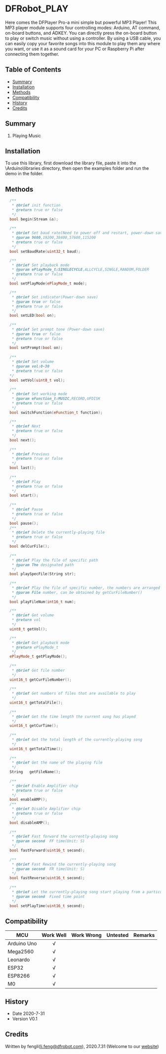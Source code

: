 # DFRobot_PLAY

Here comes the DFPlayer Pro-a mini simple but powerful MP3 Player! This MP3 player module supports four controlling modes: Arduino, AT command, on-board buttons, and ADKEY. You can directly press the on-board button to play or switch music without using a controller. By using a USB cable, you can easily copy your favorite songs into this module to play them any where you want, or use it as a sound card for your PC or Raspberry Pi after connecting them together.

## Table of Contents

* [Summary](#summary)
* [Installation](#installation)
* [Methods](#methods)
* [Compatibility](#compatibility)
* [History](#history)
* [Credits](#credits)

## Summary
1. Playing Music



## Installation

To use this library, first download the library file, paste it into the \Arduino\libraries directory, then open the examples folder and run the demo in the folder.

## Methods
```C++
  /**
   * @brief init function
   * @return true or false
   */
  bool begin(Stream &s);
  
  /**
   * @brief Set baud rate(Need to power off and restart, power-down save) 
   * @param 9600,19200,38400,57600,115200
   * @return true or false
   */
  bool setBaudRate(uint32_t baud);

  /**
   * @brief Set playback mode 
   * @param ePlayMode_t:SINGLECYCLE,ALLCYCLE,SINGLE,RANDOM,FOLDER
   * @return true or false
   */
  bool setPlayMode(ePlayMode_t mode);

  /**
   * @brief Set indicator(Power-down save) 
   * @param true or false
   * @return true or false
   */
  bool setLED(bool on);
  
  /**
   * @brief Set prompt tone (Power-down save) 
   * @param true or false
   * @return true or false
   */
  bool setPrompt(bool on);
  
  /**
   * @brief Set volume 
   * @param vol:0-30
   * @return true or false
  */
  bool setVol(uint8_t vol);
  
  /**
   * @brief Set working mode 
   * @param eFunction_t:MUSIC,RECORD,UFDISK
   * @return true or false
   */
  bool switchFunction(eFunction_t function);
  
  /**
   * @brief Next 
   * @return true or false
   */
  bool next();
  
  /**
   * @brief Previous 
   * @return true or false
   */
  bool last();
  
  /**
   * @brief Play
   * @return true or false
   */
  bool start();
  
  /**
   * @brief Pause
   * @return true or false
   */
  bool pause();
  /**
   * @brief Delete the currently-playing file 
   * @return true or false
   */
  bool delCurFile();
  
  /**
   * @brief Play the file of specific path 
   * @param The designated path 
   */
  bool playSpecFile(String str);
  
  /**
   * @brief Play the file of specific number, the numbers are arranged according to the sequence of the files copied into the U-disk 
   * @param File number, can be obtained by getCurFileNumber()
   */
  bool playFileNum(int16_t num);

  /**
   * @brief Get volume 
   * @return vol
   */
  uint8_t getVol();

  /**
   * @brief Get playback mode 
   * @return ePlayMode_t
   */
  ePlayMode_t getPlayMode();
  
  /**
   * @brief Get file number 
   */
  uint16_t getCurFileNumber();
  
  /**
   * @brief Get numbers of files that are available to play
   */
  uint16_t getTotalFile();
  
  /**
   * @brief Get the time length the current song has played 
   */
  uint16_t getCurTime();
  
  /**
   * @brief Get the total length of the currently-playing song 
   */
  uint16_t getTotalTime();
  
  /**
   * @brief Get the name of the playing file 
   */
  String   getFileName();
  
  /**
   * @brief Enable Amplifier chip 
   * @return true or false
   */
  bool enableAMP();
  /**
   * @brief Disable Amplifier chip 
   * @return true or false
   */
  bool disableAMP();
  
  /**
   * @brief Fast forward the currently-playing song 
   * @param second  FF time(Unit: S)
   */
  bool fastForward(uint16_t second);
  
  /**
   * @brief Fast Rewind the currently-playing song 
   * @param second  FR time(Unit: S) 
   */
  bool fastReverse(uint16_t second);
  
  /**
   * @brief Let the currently-playing song start playing from a particular time point 
   * @param second  Fixed time point 
   */
  bool setPlayTime(uint16_t second);
```

## Compatibility

MCU                | Work Well    | Work Wrong   | Untested    | Remarks
------------------ | :----------: | :----------: | :---------: | -----
Arduino Uno        |      √       |              |             | 
Mega2560        |      √       |              |             | 
Leonardo        |      √       |              |             | 
ESP32        |      √       |              |             | 
ESP8266        |      √       |              |             | 
M0        |      √       |              |             | 


## History

- Date 2020-7-31
- Version V0.1


## Credits

Written by fengli(li.feng@dfrobot.com), 2020.7.31 (Welcome to our [website](https://www.dfrobot.com/))





